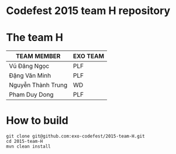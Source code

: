 Codefest 2015 team H repository
===========

# The team H


TEAM MEMBER | EXO TEAM
------------ | -------------
Vũ Đăng Ngọc | PLF
Đặng Văn Minh | PLF
Nguyễn Thành Trung | WD
Pham Duy Dong | PLF

# How to build

	git clone git@github.com:exo-codefest/2015-team-H.git
	cd 2015-team-H
	mvn clean install
